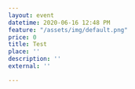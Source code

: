 ```yaml
---
layout: event
datetime: 2020-06-16 12:48 PM
feature: "/assets/img/default.png"
price: 0
title: Test
place: ''
description: ''
external: ''

---
```

